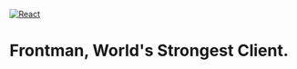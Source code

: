 [![React](https://github.com/GastonGit/react-typescript-boilerplate/actions/workflows/react.yml/badge.svg)](https://github.com/GastonGit/react-typescript-boilerplate/actions/workflows/react.yml)
# Frontman, World's Strongest Client. 
